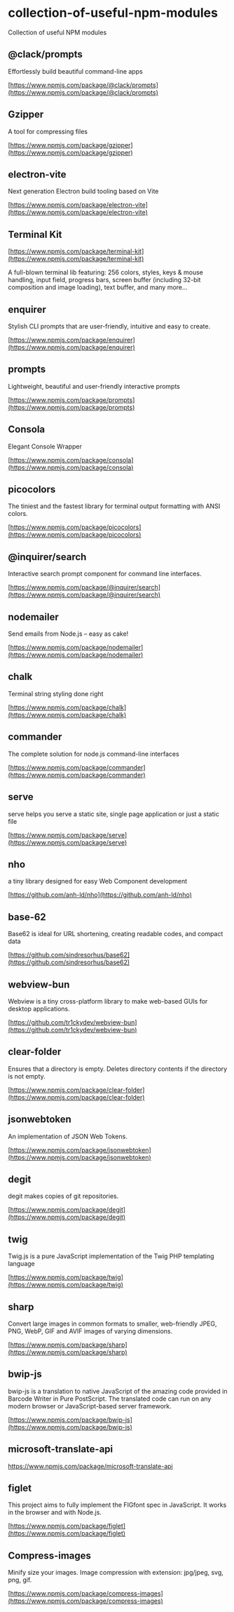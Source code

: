 # collection-of-useful-npm-modules
Collection of useful NPM modules

## @clack/prompts

Effortlessly build beautiful command-line apps

[https://www.npmjs.com/package/@clack/prompts](https://www.npmjs.com/package/@clack/prompts)

## Gzipper

A tool for compressing files

[https://www.npmjs.com/package/gzipper](https://www.npmjs.com/package/gzipper)

## electron-vite

Next generation Electron build tooling based on Vite

[https://www.npmjs.com/package/electron-vite](https://www.npmjs.com/package/electron-vite)

## Terminal Kit

[https://www.npmjs.com/package/terminal-kit](https://www.npmjs.com/package/terminal-kit)

A full-blown terminal lib featuring: 256 colors, styles, keys & mouse handling, input field, progress bars, screen buffer (including 32-bit composition and image loading), text buffer, and many more...

## enquirer

Stylish CLI prompts that are user-friendly, intuitive and easy to create.

[https://www.npmjs.com/package/enquirer](https://www.npmjs.com/package/enquirer)

## prompts

Lightweight, beautiful and user-friendly interactive prompts

[https://www.npmjs.com/package/prompts](https://www.npmjs.com/package/prompts)

## Consola

Elegant Console Wrapper

[https://www.npmjs.com/package/consola](https://www.npmjs.com/package/consola)

## picocolors

The tiniest and the fastest library for terminal output formatting with ANSI colors.

[https://www.npmjs.com/package/picocolors](https://www.npmjs.com/package/picocolors)

## @inquirer/search

Interactive search prompt component for command line interfaces.

[https://www.npmjs.com/package/@inquirer/search](https://www.npmjs.com/package/@inquirer/search)

## nodemailer

Send emails from Node.js – easy as cake!

[https://www.npmjs.com/package/nodemailer](https://www.npmjs.com/package/nodemailer)

## chalk

Terminal string styling done right

[https://www.npmjs.com/package/chalk](https://www.npmjs.com/package/chalk)

## commander

The complete solution for node.js command-line interfaces

[https://www.npmjs.com/package/commander](https://www.npmjs.com/package/commander)

## serve

serve helps you serve a static site, single page application or just a static file

[https://www.npmjs.com/package/serve](https://www.npmjs.com/package/serve)

## nho

a tiny library designed for easy Web Component development

[https://github.com/anh-ld/nho](https://github.com/anh-ld/nho)

## base-62

Base62 is ideal for URL shortening, creating readable codes, and compact data

[https://github.com/sindresorhus/base62](https://github.com/sindresorhus/base62)

## webview-bun

Webview is a tiny cross-platform library to make web-based GUIs for desktop applications.

[https://github.com/tr1ckydev/webview-bun](https://github.com/tr1ckydev/webview-bun)

## clear-folder

Ensures that a directory is empty. Deletes directory contents if the directory is not empty. 

[https://www.npmjs.com/package/clear-folder](https://www.npmjs.com/package/clear-folder)

## jsonwebtoken

An implementation of JSON Web Tokens.

[https://www.npmjs.com/package/jsonwebtoken](https://www.npmjs.com/package/jsonwebtoken)

## degit

degit makes copies of git repositories.

[https://www.npmjs.com/package/degit](https://www.npmjs.com/package/degit)

## twig

Twig.js is a pure JavaScript implementation of the Twig PHP templating language 

[https://www.npmjs.com/package/twig](https://www.npmjs.com/package/twig)

## sharp

Convert large images in common formats to smaller, web-friendly JPEG, PNG, WebP, GIF and AVIF images of varying dimensions.

[https://www.npmjs.com/package/sharp](https://www.npmjs.com/package/sharp)

## bwip-js

bwip-js is a translation to native JavaScript of the amazing code provided in Barcode Writer in Pure PostScript. The translated code can run on any modern browser or JavaScript-based server framework.

[https://www.npmjs.com/package/bwip-js](https://www.npmjs.com/package/bwip-js)

## microsoft-translate-api

https://www.npmjs.com/package/microsoft-translate-api

## figlet

This project aims to fully implement the FIGfont spec in JavaScript. It works in the browser and with Node.js.

[https://www.npmjs.com/package/figlet](https://www.npmjs.com/package/figlet)

## Compress-images

Minify size your images. Image compression with extension: jpg/jpeg, svg, png, gif.

[https://www.npmjs.com/package/compress-images](https://www.npmjs.com/package/compress-images)
